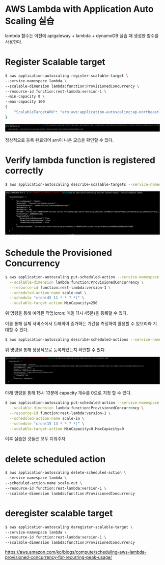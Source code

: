# AWS Lambda with Application Auto Scaling 실습

lambda 함수는 이전에 apigateway + lambda + dynamoDB 실습 때 생성한 함수를 사용한다.

# Register Scalable target

```bash
$ aws application-autoscaling register-scalable-target \
--service-namespace lambda \
--scalable-dimension lambda:function:ProvisionedConcurrency \
--resource-id function:rest-lambda:version-1 \
--min-capacity 0 \
--max-capacity 100
{
    "ScalableTargetARN": "arn:aws:application-autoscaling:ap-northeast-2:786584124104:scalable-target/07md4e1ccea3d5054da1a6988aeb97f16209"
}
```

![](<./image/스크린샷 2023-08-01 오전 4.36.14.png>)

정상적으로 등록 완료되어 arn이 나온 모습을 확인할 수 있다.

# Verify lambda function is registered correctly

```bash
$ aws application-autoscaling describe-scalable-targets --service-namespace lambda
```

![](<./image/스크린샷 2023-08-01 오전 4.36.28.png>)

# Schedule the Provisioned Concurrency

```bash
$ aws application-autoscaling put-scheduled-action --service-namespace lambda \
  --scalable-dimension lambda:function:ProvisionedConcurrency \
  --resource-id function:rest-lambda:version-1 \
  --scheduled-action-name scale-out \
  --schedule "cron(45 11 * * ? *)" \
  --scalable-target-action MinCapacity=250
```

위 명령을 통해 예약된 작업(cron: 매일 11시 45분)을 등록할 수 있다. 

이를 통해 실제 서비스에서 트래픽이 증가하는 기간을 측정하여 활용할 수 있으리라 기대할 수 있다.

```bash
$ aws application-autoscaling describe-scheduled-actions --service-namespace lambda 
```

위 명령을 통해 정상적으로 등록되었는지 확인할 수 있다.

![](<./image/스크린샷 2023-08-01 오전 4.44.44.png>)

아래 명령을 통해 15시 13분에 capacity 개수를 0으로 지정 할 수 있다.

```bash
$ aws application-autoscaling put-scheduled-action --service-namespace lambda \
  --scalable-dimension lambda:function:ProvisionedConcurrency \
  --resource-id function:rest-lambda:version-1 \
  --scheduled-action-name scale-in \
  --schedule "cron(15 13 * * ? *)" \
  --scalable-target-action MinCapacity=0,MaxCapacity=0
```

이후 실습한 것들은 모두 지워주자

# delete scheduled action

```bash
$ aws application-autoscaling delete-scheduled-action \
--service-namespace lambda \
--scheduled-action-name scale-out \
--resource-id function:rest-lambda:version-1 \
--scalable-dimension lambda:function:ProvisionedConcurrency
```

# deregister scalable target

```bash
$ aws application-autoscaling deregister-scalable-target \
--service-namespace lambda \
--resource-id function:rest-lambda:version-1 \
--scalable-dimension lambda:function:ProvisionedConcurrency
```

https://aws.amazon.com/ko/blogs/compute/scheduling-aws-lambda-provisioned-concurrency-for-recurring-peak-usage/
